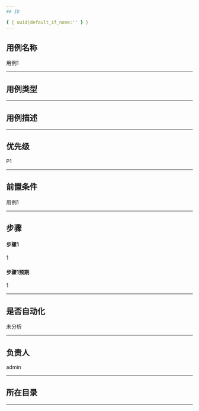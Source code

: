 ```yaml
---
## ID

{ { uuid|default_if_none:'' } }
---
```


## 用例名称

用例1

---

## 用例类型



---

## 用例描述



---

## 优先级

P1

---

## 前置条件

用例1

---

## 步骤



#### 步骤1

1

#### 步骤1预期

1 

---

## 是否自动化

未分析

---

## 负责人

admin

---



## 所在目录



---
